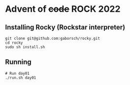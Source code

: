 
# Advent of ~~code~~ ROCK 2022

## Installing Rocky (Rockstar interpreter)

```
git clone git@github.com:gaborsch/rocky.git
cd rocky
sudo sh install.sh
```

## Running

```
# Run day01
./run.sh day01
```
